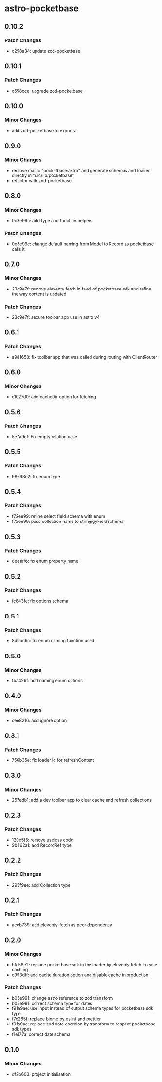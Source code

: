 # astro-pocketbase

## 0.10.2

### Patch Changes

- c258a34: update zod-pocketbase

## 0.10.1

### Patch Changes

- c558cce: upgrade zod-pocketbase

## 0.10.0

### Minor Changes

- add zod-pocketbase to exports

## 0.9.0

### Minor Changes

- remove magic "pocketbase:astro" and generate schemas and loader directly in "src/lib/pocketbase"
- refactor with zod-pocketbase

## 0.8.0

### Minor Changes

- 0c3e99c: add type and function helpers

### Patch Changes

- 0c3e99c: change default naming from Model to Record as pocketbase calls it

## 0.7.0

### Minor Changes

- 23c9e7f: remove eleventy fetch in favoi of pocketbase sdk and refine the way content is updated

### Patch Changes

- 23c9e7f: secure toolbar app use in astro v4

## 0.6.1

### Patch Changes

- a981658: fix toolbar app that was called during routing with ClientRouter

## 0.6.0

### Minor Changes

- c1027d0: add cacheDir option for fetching

## 0.5.6

### Patch Changes

- 5e7a9ef: Fix empty relation case

## 0.5.5

### Patch Changes

- 98693e2: fix enum type

## 0.5.4

### Patch Changes

- f72ee99: refine select field schema with enum
- f72ee99: pass collection name to stringigyFieldSchema

## 0.5.3

### Patch Changes

- 88e1af6: fix enum property name

## 0.5.2

### Patch Changes

- fc843fe: fix options schema

## 0.5.1

### Patch Changes

- 8dbbc6c: fix enum naming function used

## 0.5.0

### Minor Changes

- fba429f: add naming enum options

## 0.4.0

### Minor Changes

- cee8216: add ignore option

## 0.3.1

### Patch Changes

- 756b35e: fix loader id for refreshContent

## 0.3.0

### Minor Changes

- 257edb1: add a dev toolbar app to clear cache and refresh collections

## 0.2.3

### Patch Changes

- 120e5f5: remove useless code
- 9b462a1: add RecordRef type

## 0.2.2

### Patch Changes

- 295f9ee: add Collection type

## 0.2.1

### Patch Changes

- aeeb739: add eleventy-fetch as peer dependency

## 0.2.0

### Minor Changes

- bfe58e2: replace pocketbase sdk in the loader by eleventy fetch to ease caching
- c993dff: add cache duration option and disable cache in production

### Patch Changes

- b05e991: change astro reference to zod transform
- b05e991: correct schema type for dates
- f91a9ae: use input instead of output schema types for pocketbase sdk type
- f7c285f: replace biome by eslint and prettier
- f91a9ae: replace zod date coercion by transform to respect pocketbase sdk types
- f1e177a: correct date schema

## 0.1.0

### Minor Changes

- df2b603: project initialisation
